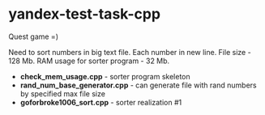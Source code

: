 # yandex-test-task-cpp

Quest game =)

Need to sort numbers in big text file. Each number in new line.
File size - 128 Mb. RAM usage for sorter program - 32 Mb.

* **check_mem_usage.cpp** - sorter program skeleton
* **rand_num_base_generator.cpp** - can generate file with rand numbers by specified max file size
* **goforbroke1006_sort.cpp** - sorter realization #1
